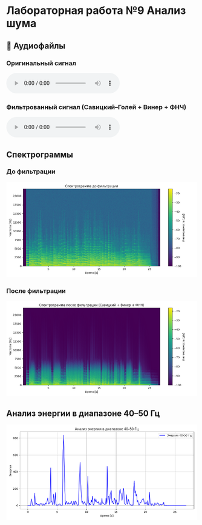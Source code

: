 # Лабораторная работа №9  Анализ шума

## 🎵 Аудиофайлы

### Оригинальный сигнал
<audio controls>
  <source src="piano.wav" type="audio/wav">
  Your browser does not support the audio element.
</audio>

### Фильтрованный сигнал (Савицкий–Голей + Винер + ФНЧ)
<audio controls>
  <source src="piano_filtered_all.wav" type="audio/wav">
  Your browser does not support the audio element.
</audio>

## Спектрограммы

### До фильтрации
![Спектрограмма до фильтрации](before.png)

### После фильтрации
![Спектрограмма после фильтрации](after.png)

## Анализ энергии в диапазоне 40–50 Гц

![График энергии 40–50 Гц](energy.png)
